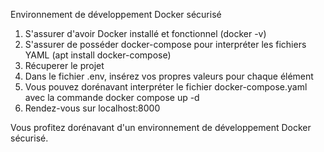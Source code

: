 Environnement de développement Docker sécurisé

1.  S'assurer d'avoir Docker installé et fonctionnel (docker -v)
2.  S'assurer de posséder docker-compose pour interpréter les fichiers YAML (apt install docker-compose)
3.  Récuperer le projet
4.  Dans le fichier .env, insérez vos propres valeurs pour chaque élément
5.  Vous pouvez dorénavant interpréter le fichier docker-compose.yaml avec la commande docker compose up -d
6.  Rendez-vous sur localhost:8000

Vous profitez dorénavant d'un environnement de développement Docker sécurisé.